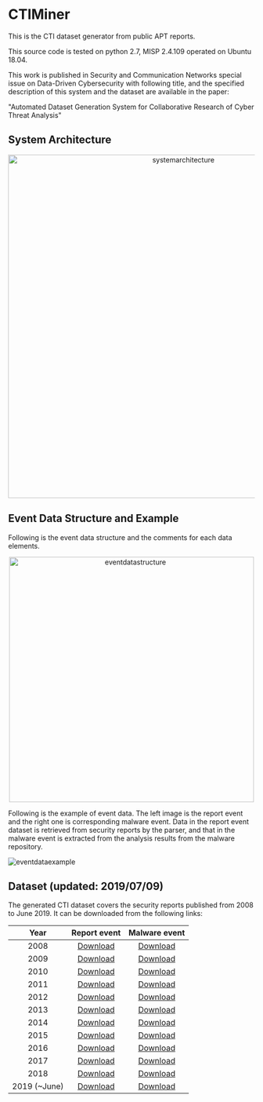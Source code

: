 # CTIMiner

This is the CTI dataset generator from public APT reports.

This source code is tested on python 2.7, MISP 2.4.109 operated on Ubuntu 18.04.

This work is published in Security and Communication Networks special issue on Data-Driven Cybersecurity with following title, and the specified description of this system and the dataset are available in the paper:

"Automated Dataset Generation System for Collaborative Research of Cyber Threat Analysis"

## System Architecture
<p align="center">
  <img src="https://user-images.githubusercontent.com/13994685/39529573-faed5d70-4e61-11e8-83b7-5ff3f99eb6a9.jpg" width="700" title="systemarchitecture">
</p>

## Event Data Structure and Example
Following is the event data structure and the comments for each data elements.
<p align="center">
  <img src="https://user-images.githubusercontent.com/13994685/39529755-65aefe84-4e62-11e8-879a-cea3ddb6c6b0.jpg" width="500" title="eventdatastructure">
</p>

Following is the example of event data. The left image is the report event and the right one is corresponding malware event.
Data in the report event dataset is retrieved from security reports by the parser, and that in the malware event is extracted from the analysis results from the malware repository.

![eventdataexample](https://user-images.githubusercontent.com/13994685/39529764-69100168-4e62-11e8-916b-16a8252b5506.jpg)

## Dataset (updated: 2019/07/09)
The generated CTI dataset covers the security reports published from 2008 to June 2019. It can be downloaded from the following links:
  
| Year  | Report event | Malware event |
| :-------------: | :-------------: | :-------------: |
| 2008  | [Download](https://1drv.ms/u/s!Al-x4GEOffcqgxXYo31MJo2e5mON?e=XRGU0d) | [Download](https://1drv.ms/u/s!Al-x4GEOffcqgxNzDECD1Wsj5kZA?e=5E0PDz) |
| 2009  | [Download](https://1drv.ms/u/s!Al-x4GEOffcqgxYM4rMMUYbUU4F0?e=eZzsB5) | [Download](https://1drv.ms/u/s!Al-x4GEOffcqgxSpJHMj4A8OSC8Q?e=OA4AAS) |
| 2010  | [Download](https://1drv.ms/u/s!Al-x4GEOffcqgxd3caC7pW5hdZKr?e=vGIkq6) | [Download](https://1drv.ms/u/s!Al-x4GEOffcqgxiE8rpt2s9yzWMi?e=cfLHMR) |
| 2011  | [Download](https://1drv.ms/u/s!Al-x4GEOffcqgxkwDtRAF7jTcSKS?e=H9UEgj) | [Download](https://1drv.ms/u/s!Al-x4GEOffcqgxpXoYS0zr_qa8Gr?e=s2EGrP) |
| 2012  | [Download](https://1drv.ms/u/s!Al-x4GEOffcqgxzZ9tmqfupxHHkG?e=ngww9M) | [Download](https://1drv.ms/u/s!Al-x4GEOffcqgxsrM0yZw7a4PyTl?e=bDBRRQ) |
| 2013  | [Download](https://1drv.ms/u/s!Al-x4GEOffcqgx2XjfGPwWG0IwfU?e=YFoOx3) | [Download](https://1drv.ms/u/s!Al-x4GEOffcqgx7DUTOZCAFSzE4a?e=hHCOxd) |
| 2014  | [Download](https://1drv.ms/u/s!Al-x4GEOffcqgyBPQEmDyXoUIMyc?e=gi6IQo) | [Download](https://1drv.ms/u/s!Al-x4GEOffcqgx8tXmdQ_K87Gd2F?e=FbQAxV) |
| 2015  | [Download](https://1drv.ms/u/s!Al-x4GEOffcqgyEBoayYYGE-TYrE?e=laF8Ft) | [Download](https://1drv.ms/u/s!Al-x4GEOffcqgyLyna9hpTq3cI-l?e=Xv14NP) |
| 2016  | [Download](https://1drv.ms/u/s!Al-x4GEOffcqgyTkJvV54QeNd8IU?e=FALJjC) | [Download](https://1drv.ms/u/s!Al-x4GEOffcqgyPQZ_yqyjYToDw3?e=ZKTSnb) |
| 2017  | [Download](https://1drv.ms/u/s!Al-x4GEOffcqgyYkf-RCedJ6Q9IZ?e=apdgwL) | [Download](https://1drv.ms/u/s!Al-x4GEOffcqgyV-MzSN-JK-SJr9?e=qqXmLo) |
| 2018  | [Download](https://1drv.ms/u/s!Al-x4GEOffcqgyilEcobBxSu97Oe?e=BZjcsO) | [Download](https://1drv.ms/u/s!Al-x4GEOffcqgyoVcw_MEDxy4Gpw?e=xY9wWj) |
| 2019 (~June)  | [Download](https://1drv.ms/u/s!Al-x4GEOffcqgyvBjr1Bw9TmyC59?e=WtPGfi) | [Download](https://1drv.ms/u/s!Al-x4GEOffcqgykNGHo1EPNBqoiY?e=Qbypfp) |
